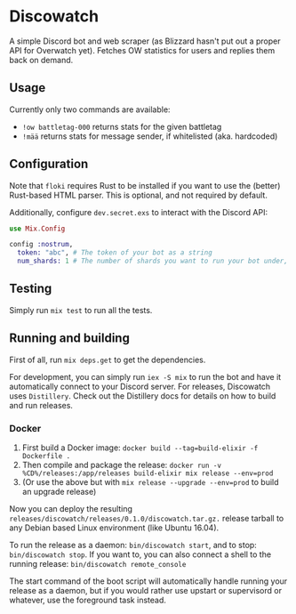 # Discowatch
A simple Discord bot and web scraper (as Blizzard hasn't put out a proper API for
Overwatch yet). Fetches OW statistics for users and replies them back on demand.

## Usage
Currently only two commands are available:

- `!ow battletag-000` returns stats for the given battletag
- `!mää` returns stats for message sender, if whitelisted (aka. hardcoded)

## Configuration
Note that `floki` requires Rust to be installed if you want to use the (better)
Rust-based HTML parser. This is optional, and not required by default.

Additionally, configure `dev.secret.exs` to interact with the Discord API:

```elixir
use Mix.Config

config :nostrum,
  token: "abc", # The token of your bot as a string
  num_shards: 1 # The number of shards you want to run your bot under, or :auto.
```

## Testing
Simply run `mix test` to run all the tests.

## Running and building
First of all, run `mix deps.get` to get the dependencies.

For development, you can simply run `iex -S mix` to run the bot and have it
automatically connect to your Discord server. For releases, Discowatch uses
`Distillery`. Check out the Distillery docs for details on how to build and
run releases.

### Docker

1. First build a Docker image: `docker build --tag=build-elixir -f Dockerfile .`
2. Then compile and package the release: `docker run -v %CD%/releases:/app/releases build-elixir mix release --env=prod`
3. (Or use the above but with `mix release --upgrade --env=prod` to build an upgrade release)

Now you can deploy the resulting `releases/discowatch/releases/0.1.0/discowatch.tar.gz.`
release tarball to any Debian based Linux environment (like Ubuntu 16.04). 

To run the release as a daemon: `bin/discowatch start`, and to stop: `bin/discowatch stop`.
If you want to, you can also connect a shell to the running release: `bin/discowatch remote_console`

The start command of the boot script will automatically handle running your 
release as a daemon, but if you would rather use upstart or supervisord or 
whatever, use the foreground task instead.